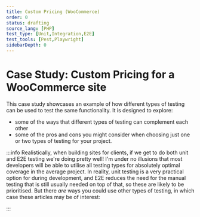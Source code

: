 ```yaml
---
title: Custom Pricing (WooCommerce)
order: 0
status: drafting
source_lang: [PHP]
test_type: [Unit,Integration,E2E]
test_tools: [Pest,Playwright]
sidebarDepth: 0
---
```


# Case Study: Custom Pricing for a WooCommerce site

This case study showcases an example of how different types of testing can be used to test the same functionality. It is designed to explore:
- some of the ways that different types of testing can complement each other
- some of the pros and cons you might consider when choosing just one or two types of testing for your project.

:::info
Realistically, when building sites for clients, if we get to do both unit and E2E testing we're doing pretty well! I'm under no illusions that most developers will be able to utilise all testing types for absolutely optimal coverage in the average project. In reality, unit testing is a very practical option for during development, and E2E reduces the need for the manual testing that is still usually needed on top of that, so these are likely to be prioritised. But there _are_ ways you could use other types of testing, in which case these articles may be of interest:

:::